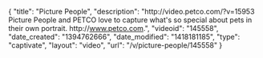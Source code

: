 {
    "title": "Picture People",
    "description": "http:\/\/video.petco.com\/?v=15953 Picture People and PETCO love to capture what's so special about pets in their own portrait. http:\/\/www.petco.com.",
    "videoid": "145558",
    "date_created": "1394762666",
    "date_modified": "1418181185",
    "type": "captivate",
    "layout": "video",
    "url": "\/v\/picture-people\/145558"
}